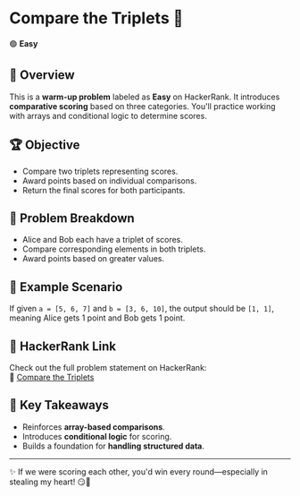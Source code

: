 # Compare the Triplets 🚀

🟢 **Easy**

## 📌 Overview

This is a **warm-up problem** labeled as **Easy** on HackerRank. It introduces **comparative scoring** based on three categories. You'll practice working with arrays and conditional logic to determine scores.

## 🏆 Objective

- Compare two triplets representing scores.
- Award points based on individual comparisons.
- Return the final scores for both participants.

## 📂 Problem Breakdown

- Alice and Bob each have a triplet of scores.
- Compare corresponding elements in both triplets.
- Award points based on greater values.

## 📌 Example Scenario

If given `a = [5, 6, 7]` and `b = [3, 6, 10]`, the output should be `[1, 1]`, meaning Alice gets 1 point and Bob gets 1 point.

## 🔗 HackerRank Link

Check out the full problem statement on HackerRank:  
🔗 [Compare the Triplets](https://www.hackerrank.com/challenges/compare-the-triplets/problem)

## 🎯 Key Takeaways

- Reinforces **array-based comparisons**.
- Introduces **conditional logic** for scoring.
- Builds a foundation for **handling structured data**.

---

✨ If we were scoring each other, you'd win every round—especially in stealing my heart! 😏💖
